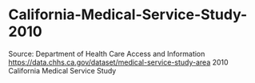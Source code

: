 # California-Medical-Service-Study-2010



Source:
Department of Health Care Access and Information
https://data.chhs.ca.gov/dataset/medical-service-study-area
2010 California Medical Service Study